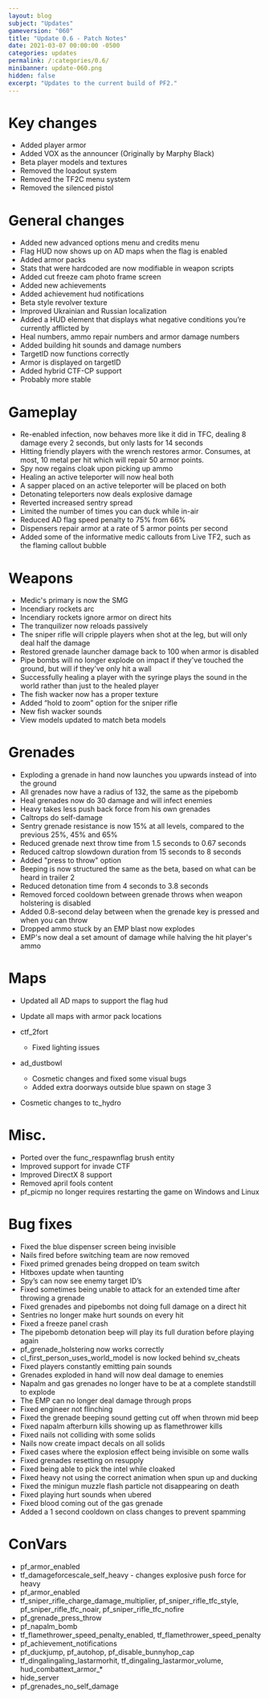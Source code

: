 ```yaml
---
layout: blog
subject: "Updates"
gameversion: "060"
title: "Update 0.6 - Patch Notes"
date: 2021-03-07 00:00:00 -0500
categories: updates
permalink: /:categories/0.6/
minibanner: update-060.png
hidden: false
excerpt: "Updates to the current build of PF2."
---
```

# Key changes

- Added player armor
- Added VOX as the announcer (Originally by Marphy Black)
- Beta player models and textures
- Removed the loadout system
- Removed the TF2C menu system
- Removed the silenced pistol

# General changes

- Added new advanced options menu and credits menu
- Flag HUD now shows up on AD maps when the flag is enabled
- Added armor packs
- Stats that were hardcoded are now modifiable in weapon scripts
- Added cut freeze cam photo frame screen
- Added new achievements
- Added achievement hud notifications
- Beta style revolver texture
- Improved Ukrainian and Russian localization
- Added a HUD element that displays what negative conditions you’re currently afflicted by
- Heal numbers, ammo repair numbers and armor damage numbers
- Added building hit sounds and damage numbers
- TargetID now functions correctly
- Armor is displayed on targetID
- Added hybrid CTF-CP support
- Probably more stable

# Gameplay

- Re-enabled infection, now behaves more like it did in TFC, dealing 8 damage every 2 seconds, but only lasts for 14 seconds
- Hitting friendly players with the wrench restores armor. Consumes, at most, 10 metal per hit which will repair 50 armor points.
- Spy now regains cloak upon picking up ammo
- Healing an active teleporter will now heal both
- A sapper placed on an active teleporter will be placed on both
- Detonating teleporters now deals explosive damage
- Reverted increased sentry spread
- Limited the number of times you can duck while in-air
- Reduced AD flag speed penalty to 75% from 66%
- Dispensers repair armor at a rate of 5 armor points per second
- Added some of the informative medic callouts from Live TF2, such as the flaming callout bubble


# Weapons

- Medic's primary is now the SMG
- Incendiary rockets arc
- Incendiary rockets ignore armor on direct hits
- The tranquilizer now reloads passively
- The sniper rifle will cripple players when shot at the leg, but will only deal half the damage
- Restored grenade launcher damage back to 100 when armor is disabled
- Pipe bombs will no longer explode on impact if they've touched the ground, but will if they've only hit a wall
- Successfully healing a player with the syringe plays the sound in the world rather than just to the healed player
- The fish wacker now has a proper texture
- Added “hold to zoom” option for the sniper rifle
- New fish wacker sounds
- View models updated to match beta models


# Grenades

- Exploding a grenade in hand now launches you upwards instead of into the ground
- All grenades now have a radius of 132, the same as the pipebomb
- Heal grenades now do 30 damage and will infect enemies
- Heavy takes less push back force from his own grenades
- Caltrops do self-damage
- Sentry grenade resistance is now 15% at all levels, compared to the previous 25%, 45% and 65%
- Reduced grenade next throw time from 1.5 seconds to 0.67 seconds
- Reduced caltrop slowdown duration from 15 seconds to 8 seconds
- Added "press to throw" option
- Beeping is now structured the same as the beta, based on what can be heard in trailer 2
- Reduced detonation time from 4 seconds to 3.8 seconds
- Removed forced cooldown between grenade throws when weapon holstering is disabled
- Added 0.8-second delay between when the grenade key is pressed and when you can throw
- Dropped ammo stuck by an EMP blast now explodes
- EMP's now deal a set amount of damage while halving the hit player's ammo

# Maps

- Updated all AD maps to support the flag hud
- Update all maps with armor pack locations
- ctf_2fort
	- Fixed lighting issues
		
	
- ad_dustbowl		
    - Cosmetic changes and fixed some visual bugs
    - Added extra doorways outside blue spawn on stage 3
		
- Cosmetic changes to tc_hydro

# Misc.

- Ported over the func_respawnflag brush entity
- Improved support for invade CTF
- Improved DirectX 8 support
- Removed april fools content
- pf_picmip no longer requires restarting the game on Windows and Linux

# Bug fixes

- Fixed the blue dispenser screen being invisible
- Nails fired before switching team are now removed
- Fixed primed grenades being dropped on team switch
- Hitboxes update when taunting
- Spy’s can now see enemy target ID’s
- Fixed sometimes being unable to attack for an extended time after throwing a grenade
- Fixed grenades and pipebombs not doing full damage on a direct hit
- Sentries no longer make hurt sounds on every hit
- Fixed a freeze panel crash
- The pipebomb detonation beep will play its full duration before playing again
- pf_grenade_holstering now works correctly
- cl_first_person_uses_world_model is now locked behind sv_cheats
- Fixed players constantly emitting pain sounds
- Grenades exploded in hand will now deal damage to enemies
- Napalm and gas grenades no longer have to be at a complete standstill to explode
- The EMP can no longer deal damage through props
- Fixed engineer not flinching
- Fixed the grenade beeping sound getting cut off when thrown mid beep
- Fixed napalm afterburn kills showing up as flamethrower kills
- Fixed nails not colliding with some solids
- Nails now create impact decals on all solids
- Fixed cases where the explosion effect being invisible on some walls
- Fixed grenades resetting on resupply
- Fixed being able to pick the intel while cloaked
- Fixed heavy not using the correct animation when spun up and ducking
- Fixed the minigun muzzle flash particle not disappearing on death
- Fixed playing hurt sounds when ubered
- Fixed blood coming out of the gas grenade
- Added a 1 second cooldown on class changes to prevent spamming

# ConVars

- pf_armor_enabled
- tf_damageforcescale_self_heavy - changes explosive push force for heavy
- pf_armor_enabled
- tf_sniper_rifle_charge_damage_multiplier, pf_sniper_rifle_tfc_style, pf_sniper_rifle_tfc_noair, pf_sniper_rifle_tfc_nofire 
- pf_grenade_press_throw
- pf_napalm_bomb
- tf_flamethrower_speed_penalty_enabled, tf_flamethrower_speed_penalty
- pf_achievement_notifications
- pf_duckjump, pf_autohop, pf_disable_bunnyhop_cap
- tf_dingalingaling_lastarmorhit, tf_dingaling_lastarmor_volume, hud_combattext_armor_*
- hide_server
- pf_grenades_no_self_damage